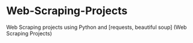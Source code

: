 # Web-Scraping-Projects
Web Scraping projects using Python and [requests, beautiful soup] (Web Scraping Projects)
